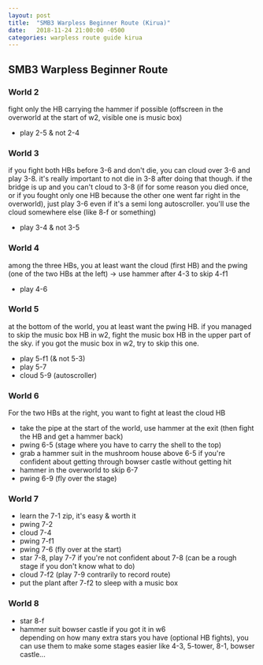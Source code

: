 ```yaml
---
layout: post
title:  "SMB3 Warpless Beginner Route (Kirua)"
date:   2018-11-24 21:00:00 -0500
categories: warpless route guide kirua
---
```


SMB3 Warpless Beginner Route
----------------------------

### World 2

fight only the HB carrying the hammer if possible (offscreen in the overworld at the start of w2, visible one is music box)

-   play 2-5 & not 2-4

### World 3

if you fight both HBs before 3-6 and don't die, you can cloud over 3-6 and play 3-8. it's really important to not die in 3-8 after doing that though. if the bridge is up and you can't cloud to 3-8 (if for some reason you died once, or if you fought only one HB because the other one went far right in the overworld), just play 3-6 even if it's a semi long autoscroller. you'll use the cloud somewhere else (like 8-f or something)

-   play 3-4 & not 3-5

### World 4

among the three HBs, you at least want the cloud (first HB) and the pwing (one of the two HBs at the left) -> use hammer after 4-3 to skip 4-f1

-   play 4-6

### World 5

at the bottom of the world, you at least want the pwing HB. if you managed to skip the music box HB in w2, fight the music box HB in the upper part of the sky. if you got the music box in w2, try to skip this one.

-   play 5-f1 (& not 5-3)
-   play 5-7
-   cloud 5-9 (autoscroller)

### World 6

For the two HBs at the right, you want to fight at least the cloud HB

-   take the pipe at the start of the world, use hammer at the exit (then fight the HB and get a hammer back)
-   pwing 6-5 (stage where you have to carry the shell to the top)
-   grab a hammer suit in the mushroom house above 6-5 if you're confident about getting through bowser castle without getting hit
-   hammer in the overworld to skip 6-7
-   pwing 6-9 (fly over the stage)

### World 7

-   learn the 7-1 zip, it's easy & worth it
-   pwing 7-2
-   cloud 7-4
-   pwing 7-f1
-   pwing 7-6 (fly over at the start)
-   star 7-8, play 7-7 if you're not confident about 7-8 (can be a rough stage if you don't know what to do)
-   cloud 7-f2 (play 7-9 contrarily to record route)
-   put the plant after 7-f2 to sleep with a music box

### World 8

-   star 8-f
-   hammer suit bowser castle if you got it in w6\
depending on how many extra stars you have (optional HB fights), you can use them to make some stages easier like 4-3, 5-tower, 8-1, bowser castle...
